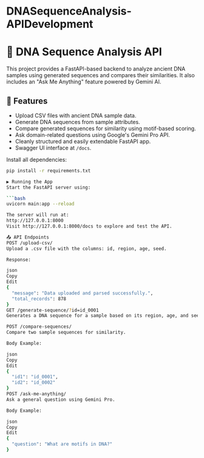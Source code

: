 # DNASequenceAnalysis-APIDevelopment
# 🧬 DNA Sequence Analysis API

This project provides a FastAPI-based backend to analyze ancient DNA samples using generated sequences and compares their similarities. It also includes an "Ask Me Anything" feature powered by Gemini AI.

## 🚀 Features

- Upload CSV files with ancient DNA sample data.
- Generate DNA sequences from sample attributes.
- Compare generated sequences for similarity using motif-based scoring.
- Ask domain-related questions using Google's Gemini Pro API.
- Cleanly structured and easily extendable FastAPI app.
- Swagger UI interface at `/docs`.

Install all dependencies:
```bash
pip install -r requirements.txt

▶️ Running the App
Start the FastAPI server using:

```bash
uvicorn main:app --reload

The server will run at:
http://127.0.0.1:8000
Visit http://127.0.0.1:8000/docs to explore and test the API.

📤 API Endpoints
POST /upload-csv/
Upload a .csv file with the columns: id, region, age, seed.

Response:

json
Copy
Edit
{
  "message": "Data uploaded and parsed successfully.",
  "total_records": 878
}
GET /generate-sequence/?id=id_0001
Generates a DNA sequence for a sample based on its region, age, and seed.

POST /compare-sequences/
Compare two sample sequences for similarity.

Body Example:

json
Copy
Edit
{
  "id1": "id_0001",
  "id2": "id_0002"
}
POST /ask-me-anything/
Ask a general question using Gemini Pro.

Body Example:

json
Copy
Edit
{
  "question": "What are motifs in DNA?"
}
